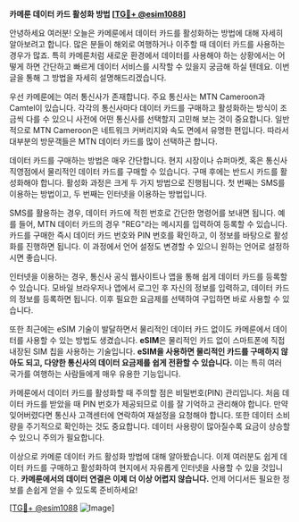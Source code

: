 **카메룬 데이터 카드 활성화 방법 [[TG💪+ @esim1088](https://t.me/s/esim1088)]**

안녕하세요 여러분! 오늘은 카메룬에서 데이터 카드를 활성화하는 방법에 대해 자세히 알아보려고 합니다. 많은 분들이 해외로 여행하거나 이주할 때 데이터 카드를 사용하는 경우가 많죠. 특히 카메룬처럼 새로운 환경에서 데이터를 사용해야 하는 상황에서는 어떻게 하면 간단하고 빠르게 데이터 서비스를 시작할 수 있을지 궁금해 하실 텐데요. 이번 글을 통해 그 방법을 자세히 설명해드리겠습니다.

우선 카메룬에는 여러 통신사가 존재합니다. 주요 통신사는 MTN Cameroon과 Camtel이 있습니다. 각각의 통신사마다 데이터 카드를 구매하고 활성화하는 방식이 조금씩 다를 수 있으니 사전에 어떤 통신사를 선택할지 고민해 보는 것이 중요합니다. 일반적으로 MTN Cameroon은 네트워크 커버리지와 속도 면에서 유명한 편입니다. 따라서 대부분의 방문객들은 MTN 데이터 카드를 많이 선택하곤 합니다.

데이터 카드를 구매하는 방법은 매우 간단합니다. 현지 시장이나 슈퍼마켓, 혹은 통신사 직영점에서 물리적인 데이터 카드를 구매할 수 있습니다. 구매 후에는 반드시 카드를 활성화해야 합니다. 활성화 과정은 크게 두 가지 방법으로 진행됩니다. 첫 번째는 SMS를 이용하는 방법이고, 두 번째는 인터넷을 이용하는 방법입니다.

SMS를 활용하는 경우, 데이터 카드에 적힌 번호로 간단한 명령어를 보내면 됩니다. 예를 들어, MTN 데이터 카드의 경우 "REG"라는 메시지를 입력하여 등록할 수 있습니다. 카드를 구매한 즉시 데이터 카드 번호와 PIN 번호를 확인하고, 이 정보를 바탕으로 활성화를 진행하면 됩니다. 이 과정에서 언어 설정도 변경할 수 있으니 원하는 언어로 설정하시면 좋습니다.

인터넷을 이용하는 경우, 통신사 공식 웹사이트나 앱을 통해 쉽게 데이터 카드를 등록할 수 있습니다. 모바일 브라우저나 앱에서 로그인 후 자신의 정보를 입력하고, 데이터 카드의 정보를 등록하면 됩니다. 이후 필요한 요금제를 선택하여 구입하면 바로 사용할 수 있습니다.

또한 최근에는 eSIM 기술이 발달하면서 물리적인 데이터 카드 없이도 카메룬에서 데이터를 사용할 수 있는 방법도 생겼습니다. **eSIM**은 물리적인 카드 없이 스마트폰에 직접 내장된 SIM 칩을 사용하는 기술입니다. **eSIM을 사용하면 물리적인 카드를 구매하지 않아도 되고, 다양한 통신사의 데이터 요금제를 쉽게 전환할 수 있습니다.** 이는 특히 여러 국가를 여행하는 사람들에게 매우 유용한 기능입니다.

카메룬에서 데이터 카드를 활성화할 때 주의할 점은 비밀번호(PIN) 관리입니다. 처음 데이터 카드를 받았을 때 PIN 번호가 제공되므로 이를 잘 기억하고 관리해야 합니다. 만약 잊어버렸다면 통신사 고객센터에 연락하여 재설정을 요청해야 합니다. 또한 데이터 소비량을 주기적으로 확인하는 것도 중요합니다. 데이터 사용량이 많아질수록 요금이 상승할 수 있으니 주의가 필요합니다.

이상으로 카메룬 데이터 카드 활성화 방법에 대해 알아봤습니다. 이제 여러분도 쉽게 데이터 카드를 구매하고 활성화하여 현지에서 자유롭게 인터넷을 사용할 수 있을 것입니다. **카메룬에서의 데이터 연결은 이제 더 이상 어렵지 않습니다.** 언제 어디서든 필요한 정보를 손쉽게 얻을 수 있도록 준비하세요!

[[TG💪+ @esim1088](https://t.me/s/esim1088) ![Image](https://i.postimg.cc/Y0z9fWf4/image.png)]